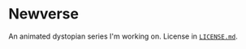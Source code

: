 # Newverse
An animated dystopian series I'm working on.
License in [`LICENSE.md`](https://github.com/Alex-Sour/Newverse/blob/main/LICENSE.md).
